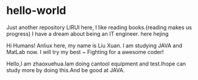 # hello-world
Just another repository
LIRUI here, I like reading books.(reading makes us progress)
I have a dream about being an IT engineer.
here hejing

Hi Humans!
Anliux here, my name is Liu Xuan. I am studying JAVA and MatLab now.
I will try my best ~ Fighting for a awesome coder!

Hello,I am zhaoxuehua.Iam doing cantool equipment and test.Ihope can study more by doing this.And be good at JAVA.
